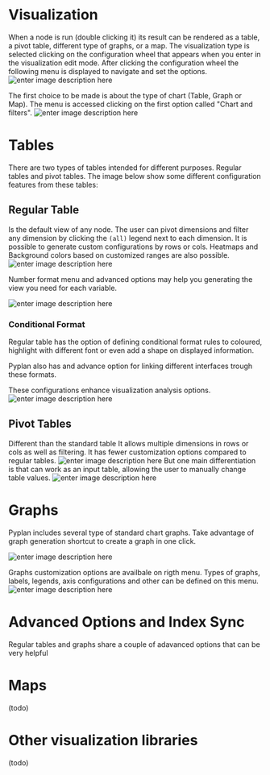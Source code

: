 # Visualization
When a node is run (double clicking it) its result can be rendered as a table, a pivot table, different type of graphs, or a map.
The visualization type is selected clicking on the configuration wheel that appears when you enter in the visualization edit mode. After clicking the configuration wheel the following menu is displayed to navigate and set the options.
![enter image description here](http://img.pyplan.org/viz-edit2.png)

The first choice to be made is about the type of chart (Table, Graph or Map). The menu is accessed clicking on the first option called "Chart and filters".
![enter image description here](http://img.pyplan.org/viz-viz-type1.png)


# Tables
There are two types of tables intended for different purposes. 
Regular tables and pivot tables.
The image below show some different configuration features from these tables:


## Regular Table
Is the default view of any node. The user can pivot dimensions and filter any dimension by clicking the `(all)` legend next to each dimension.
It is possible to generate custom configurations by rows or cols. Heatmaps and Background colors based on customized ranges are also possible.
 ![enter image description here](http://img.pyplan.org/viz-table-standard.png)
 
Number format menu and advanced options may help you generating the view you need for each variable.

![enter image description here](http://img.pyplan.org/Vizua_tables_format.png)

### Conditional Format
Regular table has the option of defining conditional format rules to coloured, highlight with different font or even add a shape on displayed information.

Pyplan also has and advance option for linking different interfaces trough these formats.

These configurations enhance visualization analysis options.
![enter image description here](http://img.pyplan.org/Vizua_cond_format.png)
## Pivot Tables
Different than the standard table It allows multiple dimensions in rows or cols as well as filtering.
It has fewer customization options compared to regular tables.
![enter image description here](http://img.pyplan.org/viz-tables-dif1.png)
But one main differentiation is that can work as an input table, allowing the user to manually change table values.
![enter image description here](http://img.pyplan.org/viz-edit-table.png)
# Graphs
Pyplan includes several type of standard chart graphs.
Take advantage of graph generation shortcut to create a graph in one click.

![enter image description here](http://img.pyplan.org/Visua_table_n_graph.png)

Graphs customization options are availbale on rigth menu. 
Types of graphs, labels, legends, axis configurations and other can be defined on this menu.
 ![enter image description here](http://img.pyplan.org/Visua_graph_cust.png)
# Advanced Options and Index Sync
Regular tables and graphs share a couple of adavanced options that can be very helpful
# Maps
(todo)
# Other visualization libraries
(todo)




<!--stackedit_data:
eyJoaXN0b3J5IjpbLTI3Nzc3NzgxOSwxMDUxMzIyODYzLC0xOD
g0MjMwODczLDgxMTUyNjY3NCwxMTU0MzIzOTg2LDMwNzcxMTky
NSw0NTM5MTkzMDYsMTM5MjM2ODUzOCwtNjQ1NzYxMTIzLDEwMT
E2OTYzNzIsLTcxNjExMDczOCwtMTEyMjg5MDY5NSwtNzQ0OTIw
ODIxLC0xMTIyODkwNjk1LC03NDQ5MjA4MjEsLTc3OTAxODYzOS
wtMjExODk3NjExMiwxOTQ4OTc1OTgxLDExNTUwOTEzNzEsLTEw
OTU1NzcxNTJdfQ==
-->